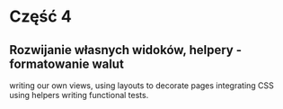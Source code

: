 <!SLIDE title-slide transition=fade>

# Część 4 #

<!SLIDE transition=fade>

## Rozwijanie własnych widoków, helpery - formatowanie walut ##


writing our own views,
using layouts to decorate pages
integrating CSS
using helpers
writing functional tests.
